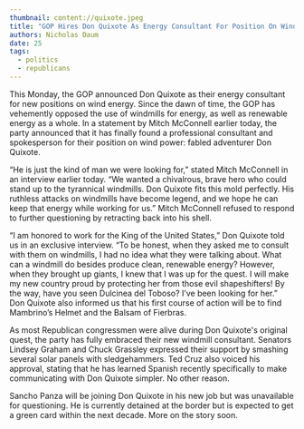```yaml
---
thumbnail: content://quixote.jpeg
title: "GOP Hires Don Quixote As Energy Consultant For Position On Wind Power"
authors: Nicholas Daum
date: 25
tags:
  - politics
  - republicans
---
```


This Monday, the GOP announced Don Quixote as their energy consultant for new positions on wind energy. Since the dawn of time, the GOP has vehemently opposed the use of windmills for energy, as well as renewable energy as a whole. In a statement by Mitch McConnell earlier today, the party announced that it has finally found a professional consultant and spokesperson for their position on wind power: fabled adventurer Don Quixote.

“He is just the kind of man we were looking for,” stated Mitch McConnell in an interview earlier today. “We wanted a chivalrous, brave hero who could stand up to the tyrannical windmills. Don Quixote fits this mold perfectly. His ruthless attacks on windmills have become legend, and we hope he can keep that energy while working for us.” Mitch McConnell refused to respond to further questioning by retracting back into his shell.

“I am honored to work for the King of the United States,” Don Quixote told us in an exclusive interview. “To be honest, when they asked me to consult with them on windmills, I had no idea what they were talking about. What can a windmill do besides produce clean, renewable energy? However, when they brought up giants, I knew that I was up for the quest. I will make my new country proud by protecting her from those evil shapeshifters! By the way, have you seen Dulcinea del Toboso? I’ve been looking for her.” Don Quixote also informed us that his first course of action will be to find Mambrino’s Helmet and the Balsam of Fierbras.

As most Republican congressmen were alive during Don Quixote's original quest, the party has fully embraced their new windmill consultant. Senators Lindsey Graham and Chuck Grassley expressed their support by smashing several solar panels with sledgehammers. Ted Cruz also voiced his approval, stating that he has learned Spanish recently specifically to make communicating with Don Quixote simpler. No other reason.

Sancho Panza will be joining Don Quixote in his new job but was unavailable for questioning. He is currently detained at the border but is expected to get a green card within the next decade. More on the story soon.
